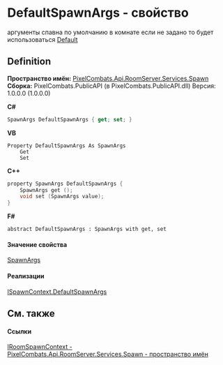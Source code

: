 # DefaultSpawnArgs - свойство


аргументы спавна по умолчанию в комнате 
если не задано то будет использоваться <a href="676a36ed-56c5-bf64-4cae-79d6012352e6">Default</a>




## Definition
**Пространство имён:** <a href="0971793b-47eb-58b2-d7a8-6c570042d7d9">PixelCombats.Api.RoomServer.Services.Spawn</a>  
**Сборка:** PixelCombats.PublicAPI (в PixelCombats.PublicAPI.dll) Версия: 1.0.0.0 (1.0.0.0)

**C#**
``` C#
SpawnArgs DefaultSpawnArgs { get; set; }
```
**VB**
``` VB
Property DefaultSpawnArgs As SpawnArgs
	Get
	Set
```
**C++**
``` C++
property SpawnArgs DefaultSpawnArgs {
	SpawnArgs get ();
	void set (SpawnArgs value);
}
```
**F#**
``` F#
abstract DefaultSpawnArgs : SpawnArgs with get, set
```



#### Значение свойства
<a href="69941787-22a9-dc25-ef7d-61e75affb880">SpawnArgs</a>

#### Реализации
<a href="81954c34-0c08-0a3a-484f-c59f84fc51cb">ISpawnContext.DefaultSpawnArgs</a>  


## См. также


#### Ссылки
<a href="b77f5ea9-5618-95b8-325d-b46eea97d41c">IRoomSpawnContext - </a>  
<a href="0971793b-47eb-58b2-d7a8-6c570042d7d9">PixelCombats.Api.RoomServer.Services.Spawn - пространство имён</a>  
